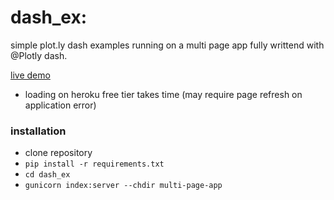 # dash_ex: 

simple plot.ly dash examples running on a multi page app fully writtend with @Plotly dash. 

[live demo](https://dash-ex.herokuapp.com/)
- loading on heroku free tier takes time (may require page refresh on application error)

### installation

- clone repository
- `pip install -r requirements.txt`
- `cd dash_ex`
- `gunicorn index:server --chdir multi-page-app`
